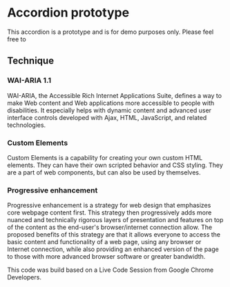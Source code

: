 # Accordion prototype
 This accordion is a prototype and is for demo purposes only. Please feel free to 
 
 
## Technique

### WAI-ARIA 1.1
WAI-ARIA, the Accessible Rich Internet Applications Suite, defines a way to make Web content and Web applications more
accessible to people with disabilities. It especially helps with dynamic content and advanced user interface controls
developed with Ajax, HTML, JavaScript, and related technologies.

### Custom Elements
Custom Elements is a capability for creating your own custom HTML elements. They can have their own scripted behavior
and CSS styling. They are a part of web components, but can also be used by themselves.

### Progressive enhancement
Progressive enhancement is a strategy for web design that emphasizes core webpage content first. This strategy then
progressively adds more nuanced and technically rigorous layers of presentation and features on top of the content as
the end-user's browser/internet connection allow. The proposed benefits of this strategy are that it allows everyone to
access the basic content and functionality of a web page, using any browser or Internet connection, while also providing
an enhanced version of the page to those with more advanced browser software or greater bandwidth.

This code was build based on a Live Code Session from Google Chrome Developers.